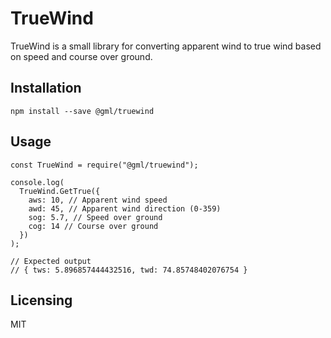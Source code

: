 # TrueWind

TrueWind is a small library for converting apparent wind to true wind based on speed and course over ground. 

## Installation
```
npm install --save @gml/truewind
```

## Usage

```
const TrueWind = require("@gml/truewind");

console.log(
  TrueWind.GetTrue({
    aws: 10, // Apparent wind speed
    awd: 45, // Apparent wind direction (0-359)
    sog: 5.7, // Speed over ground
    cog: 14 // Course over ground
  })
);

// Expected output
// { tws: 5.896857444432516, twd: 74.85748402076754 }
```

## Licensing

MIT